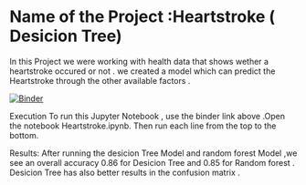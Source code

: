 # Name of the Project :Heartstroke ( Desicion Tree)
In this Project we were working with health data that shows wether a heartstroke occured or not . we created a model which can predict the Heartstroke through the other available factors .

[![Binder](https://mybinder.org/badge_logo.svg)](https://mybinder.org/v2/gh/OmarAfify10/Heartstroke/HEAD)

Execution 
To run this Jupyter Notebook , use the binder link above .Open the notebook Heartstroke.ipynb. Then run each line from the top to the bottom.

Results:
After running the desicion Tree Model and random forest Model ,we see an overall accuracy 0.86 for Desicion Tree and 0.85 for Random forest . Desicion Tree has also better results in the confusion matrix .


